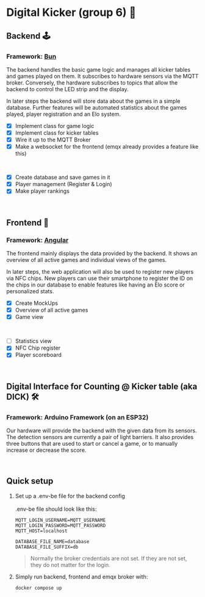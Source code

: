 # Digital Kicker (group 6) 👟

## Backend 🕹️

### Framework: [Bun](https://bun.sh/)

The backend handles the basic game logic and manages all kicker tables and games played on them. It subscribes to hardware sensors via the MQTT broker. Conversely, the hardware subscribes to topics that allow the backend to control the LED strip and the display.

In later steps the backend will store data about the games in a simple database. Further features will be automated statistics about the games played, player registration and an Elo system.

- [X] Implement class for game logic
- [X] Implement class for kicker tables
- [X] Wire it up to the MQTT Broker
- [X] Make a websocket for the frontend (emqx already provides a feature like this)

<br>

- [X] Create database and save games in it
- [X] Player management (Register & Login)
- [X] Make player rankings

<br>

## Frontend 🔭

### Framework: [Angular](https://angular.io/)

The frontend mainly displays the data provided by the backend. It shows an overview of all active games and individual views of the games.

In later steps, the web application will also be used to register new players via NFC chips. New players can use their smartphone to register the ID on the chips in our database to enable features like having an Elo score or personalized stats.

- [X] Create MockUps
- [X] Overview of all active games
- [X] Game view

<br>

- [ ] Statistics view
- [X] NFC Chip register
- [X] Player scoreboard

<br>

## Digital Interface for Counting @ Kicker table (aka DICK) 🛠️

### Framework: Arduino Framework (on an ESP32)

Our hardware will provide the backend with the given data from its sensors. The detection sensors are currently a pair of light barriers. It also provides three buttons that are used to start or cancel a game, or to manually increase or decrease the score.

<br>

## Quick setup

1. Set up a .env-be file for the backend config
    <br><br>
    .env-be file should look like this:

    ```env
    MQTT_LOGIN_USERNAME=MQTT_USERNAME
    MQTT_LOGIN_PASSWORD=MQTT_PASSWORD
    MQTT_HOST=localhost
    
    DATABASE_FILE_NAME=database
    DATABASE_FILE_SUFFIX=db
    ```
   
    > Normally the broker credentials are not set. If they are not set, they do not matter for the login.

2. Simply run backend, frontend and emqx broker with:

    ```bash
    docker compose up
    ```